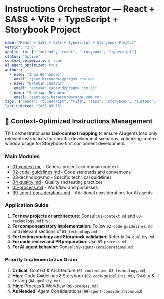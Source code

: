 # Instructions Orchestrator — React + SASS + Vite + TypeScript + Storybook Project

```yaml
name: "React + SASS + Vite + TypeScript + Storybook Project"
version: "2.0"
applies_to: ["frontend", "react", "storybook", "typescript"]
status: "Active"
context_optimization: true
ai_agent_optimized: true
authors:
  - name: "Jhon Hernandez"
    email: "jhon.hernandez@pragma.com.co"
  - name: "Esteban Cadavid"
    email: "esteban.cadavid@pragma.com.co"
  - name: "Santiago Betancur"
    email: "santiago.betancur@pragma.com.co"
tags: ["react", "typescript", "vite", "sass", "storybook", "zustand", "component-driven"]
last_updated: "2025-09-15"
```

## 🎯 Context-Optimized Instructions Management

This orchestrator uses **task-context mapping** to ensure AI agents load only relevant instructions for specific development scenarios, optimizing context window usage for Storybook-first component development.

### Main Modules

- [01-context.md](./01-context.md) - General project and domain context
- [02-code-guidelines.md](./02-code-guidelines.md) - Code standards and conventions
- [03-technology.md](./03-technology.md) - Specific technical guidelines
- [04-quality.md](./04-quality.md) - Quality and testing practices
- [05-process.md](./05-process.md) - Workflow and processes
- [99-agent-considerations.md](./99-agent-considerations.md) - Additional considerations for AI agents

### Application Guide

1. **For new projects or architecture**: Consult `01-context.md` and `03-technology.md` first
2. **For component/story implementation**: Follow `02-code-guidelines.md` and relevant sections of `03-technology.md`
3. **For testing strategy and Storybook validation**: Refer to `04-quality.md`
4. **For code review and PR preparation**: Use `05-process.md`
5. **For AI agent behavior**: Consult `99-agent-considerations.md`

### Priority Implementation Order

1. **Critical**: Context & Architecture (`01-context.md`, `03-technology.md`)
2. **High**: Code Guidelines & Storybook (`02-code-guidelines.md`), Quality & Testing (`04-quality.md`)
3. **High**: Process & Workflow (`05-process.md`)
4. **As Needed**: Agent Considerations (`99-agent-considerations.md`)

